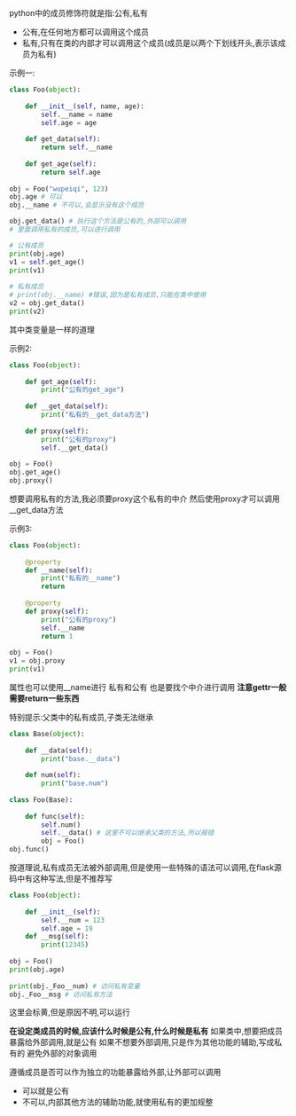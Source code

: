 python中的成员修饰符就是指:公有,私有
- 公有,在任何地方都可以调用这个成员
- 私有,只有在类的内部才可以调用这个成员(成员是以两个下划线开头,表示该成员为私有)

示例一:
```python
class Foo(object):  
  
    def __init__(self, name, age):  
        self.__name = name  
        self.age = age  
  
    def get_data(self):  
        return self.__name  
  
    def get_age(self):  
        return self.age  
  
obj = Foo("wupeiqi", 123)  
obj.age # 可以
obj.__name # 不可以,会显示没有这个成员

obj.get_data() # 执行这个方法是公有的,外部可以调用
# 里面调用私有的成员,可以进行调用

# 公有成员  
print(obj.age)  
v1 = self.get_age()  
print(v1)  
  
# 私有成员  
# print(obj.__name) #错误,因为是私有成员,只能在类中使用  
v2 = obj.get_data()  
print(v2)
```

其中类变量是一样的道理

示例2:
```python
class Foo(object):  
  
    def get_age(self):  
        print("公有的get_age")  
  
    def __get_data(self):  
        print("私有的__get_data方法")  
  
    def proxy(self):  
        print("公有的proxy")  
        self.__get_data()  
  
obj = Foo()  
obj.get_age()  
obj.proxy()
```
想要调用私有的方法,我必须要proxy这个私有的中介
然后使用proxy才可以调用__get_data方法

示例3:
```python
class Foo(object):  
  
    @property  
    def __name(self):  
        print("私有的__name")  
        return
  
    @property  
    def proxy(self):  
        print("公有的proxy")  
        self.__name  
        return 1  
  
obj = Foo()  
v1 = obj.proxy  
print(v1)
```
属性也可以使用__name进行 私有和公有
也是要找个中介进行调用
**注意gettr一般需要return一些东西**

特别提示:父类中的私有成员,子类无法继承
```python
class Base(object):  
      
    def __data(self):  
        print("base.__data")  
          
    def num(self):  
        print("base.num")  
          
class Foo(Base):  
      
    def func(self):  
        self.num()  
        self.__data() # 这里不可以继承父类的方法,所以报错  
        obj = Foo()  
obj.func()
```

按道理说,私有成员无法被外部调用,但是使用一些特殊的语法可以调用,在flask源码中有这种写法,但是不推荐写
```python
class Foo(object):  
      
    def __init__(self):  
        self.__num = 123  
        self.age = 19  
    def __msg(self):  
        print(12345)  
          
obj = Foo()  
print(obj.age)  
  
print(obj._Foo__num) # 访问私有变量  
obj._Foo__msg # 访问私有方法
```
这里会标黄,但是原因不明,可以运行

**在设定类成员的时候,应该什么时候是公有,什么时候是私有**
如果类中,想要把成员暴露给外部调用,就是公有
如果不想要外部调用,只是作为其他功能的辅助,写成私有的
避免外部的对象调用

遵循成员是否可以作为独立的功能暴露给外部,让外部可以调用
- 可以就是公有
- 不可以,内部其他方法的辅助功能,就使用私有的更加规整
